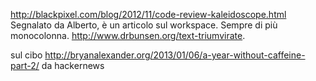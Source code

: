 http://blackpixel.com/blog/2012/11/code-review-kaleidoscope.html
Segnalato da Alberto, è un articolo sul workspace.
Sempre di più monocolonna.
http://www.drbunsen.org/text-triumvirate.

sul cibo
http://bryanalexander.org/2013/01/06/a-year-without-caffeine-part-2/ da hackernews
